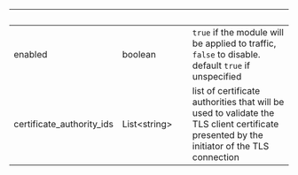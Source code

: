 
|&nbsp;|&nbsp;|&nbsp;|&nbsp;|
|---|---|---|---|
| enabled | boolean | | `true` if the module will be applied to traffic, `false` to disable. default `true` if unspecified |
| certificate_authority_ids | List&lt;string&gt; | | list of certificate authorities that will be used to validate the TLS client certificate presented by the initiator of the TLS connection |